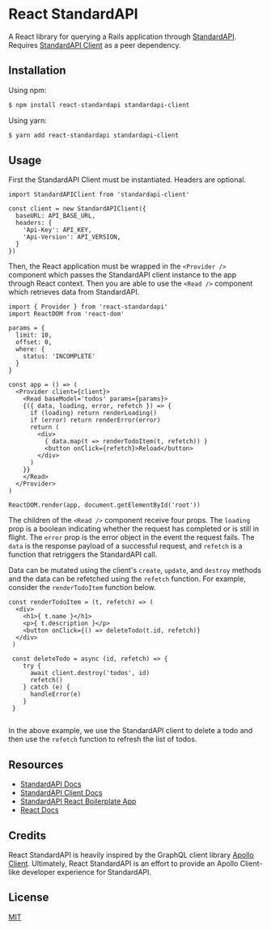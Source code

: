 # React StandardAPI
A React library for querying a Rails application through [StandardAPI](https://github.com/waratuman/standardapi). Requires [StandardAPI Client](https://github.com/wlaeri/standardapi-client) as a peer dependency.

## Installation

Using npm:

```bash
$ npm install react-standardapi standardapi-client
```

Using yarn:

```bash
$ yarn add react-standardapi standardapi-client
```

## Usage

First the StandardAPI Client must be instantiated. Headers are optional.

```node
import StandardAPIClient from 'standardapi-client'

const client = new StandardAPIClient({
  baseURL: API_BASE_URL,
  headers: {
    'Api-Key': API_KEY,
    'Api-Version': API_VERSION,
  }
})
```

Then, the React application must be wrapped in the `<Provider />` component which passes the StandardAPI client instance to the app through React context. Then you are able to use the `<Read />` component which retrieves data from StandardAPI.

```node
import { Provider } from 'react-standardapi'
import ReactDOM from 'react-dom'

params = {
  limit: 10,
  offset: 0,
  where: {
    status: 'INCOMPLETE'
  }
}

const app = () => (
  <Provider client={client}>
    <Read baseModel='todos' params={params}>
    {({ data, loading, error, refetch }) => {
      if (loading) return renderLoading()
      if (error) return renderError(error)
      return (
        <div>
          { data.map(t => renderTodoItem(t, refetch)) }
          <button onClick={refetch}>Reload</button>
        </div>
      )
    }}
    </Read>
  </Provider>
)

ReactDOM.render(app, document.getElementById('root'))
```
The children of the `<Read />` component receive four props. The `loading` prop is a boolean indicating whether the request has completed or is still in flight. The `error` prop is the error object in the event the request fails. The `data` is the response payload of a successful request, and `refetch` is a function that retriggers the StandardAPI call.

Data can be mutated using the client's `create`, `update`, and `destroy` methods and the data can be refetched using the `refetch` function. For example, consider the `renderTodoItem` function below.

```node
const renderTodoItem = (t, refetch) => (
  <div>
  	<h1>{ t.name }</h1>
  	<p>{ t.description }</p>
  	<button onClick={() => deleteTodo(t.id, refetch)}
  </div>
 )
 
 const deleteTodo = async (id, refetch) => {
 	try {
 	  await client.destroy('todos', id)
 	  refetch()
 	} catch (e) {
 	  handleError(e)
 	}
 }
    
```
In the above example, we use the StandardAPI client to delete a todo and then use the `refetch` function to refresh the list of todos.

## Resources

* [StandardAPI Docs](https://github.com/waratuman/standardapi)
* [StandardAPI Client Docs](https://github.com/wlaeri/standardapi-client)
* [StandardAPI React Boilerplate App](https://github.com/wlaeri/standardapi-boilerplate)
* [React Docs](https://reactjs.org/)

## Credits

React StandardAPI is heavily inspired by the GraphQL client library [Apollo Client](https://www.apollographql.com/docs/react/). Ultimately, React StandardAPI is an effort to provide an Apollo Client-like developer experience for StandardAPI.

## License

[MIT](LICENSE)
